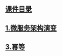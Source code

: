 ## [课件目录](https://github.com/jhq0113/yafr/blob/master/docs/index.md)

## [1.微服务架构演变](https://github.com/jhq0113/yafr/blob/master/docs/server/1.微服务架构演变.md)

## [3.幂等](https://github.com/jhq0113/yafr/blob/master/docs/server/3.幂等.md)